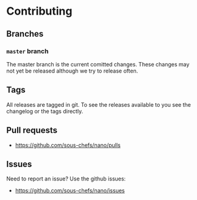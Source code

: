 # Contributing

## Branches

### `master` branch

The master branch is the current comitted changes. These changes may not yet be released although we try to release often.

## Tags

All releases are tagged in git. To see the releases available to you see the changelog or the tags directly.


## Pull requests

- <https://github.com/sous-chefs/nano/pulls>

## Issues

Need to report an issue? Use the github issues:

- <https://github.com/sous-chefs/nano/issues>
